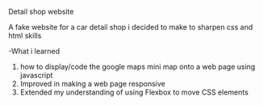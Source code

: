 Detail shop website

A fake website for a car detail shop i decided to make to sharpen css and html skills 

-What i learned 
1. how to display/code the google maps mini map onto a web page using javascript
2. Improved in making a web page responsive 
3. Extended my understanding of using Flexbox to move CSS elements
